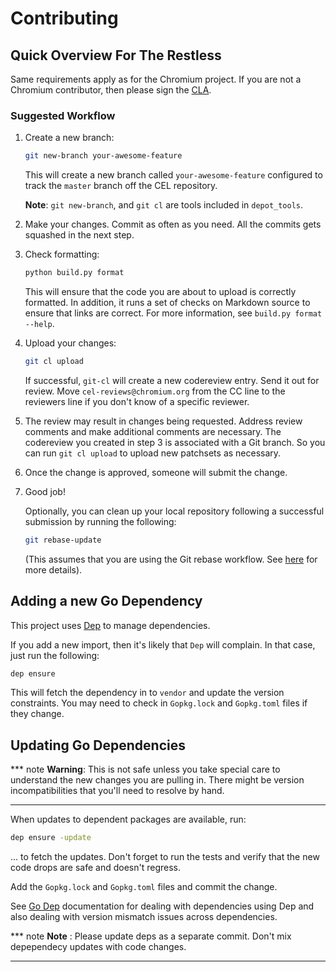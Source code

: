 # Contributing

## Quick Overview For The Restless

Same requirements apply as for the Chromium project. If you are not a Chromium
contributor, then please sign the [CLA](https://cla.developers.google.com/).

### Suggested Workflow

1.  Create a new branch:

    ```sh
    git new-branch your-awesome-feature
    ```

    This will create a new branch called `your-awesome-feature` configured to
    track the `master` branch off the CEL repository.

    **Note**: `git new-branch`, and `git cl` are tools included in
    `depot_tools`.

2.  Make your changes. Commit as often as you need. All the commits gets
    squashed in the next step.

3.  Check formatting:

    ```sh
    python build.py format
    ```

    This will ensure that the code you are about to upload is correctly
    formatted. In addition, it runs a set of checks on Markdown source to ensure
    that links are correct. For more information, see `build.py format --help`.

4.  Upload your changes:

    ```sh
    git cl upload
    ```

    If successful, `git-cl` will create a new codereview entry. Send it out for
    review. Move `cel-reviews@chromium.org` from the CC line to the reviewers
    line if you don't know of a specific reviewer.

5.  The review may result in changes being requested. Address review comments
    and make additional comments are necessary. The codereview you created in
    step 3 is associated with a Git branch. So you can run `git cl upload` to
    upload new patchsets as necessary.

6.  Once the change is approved, someone will submit the change.

7.  Good job!

    Optionally, you can clean up your local repository following a successful
    submission by running the following:

    ```sh
    git rebase-update
    ```

    (This assumes that you are using the Git rebase workflow. See
    [here](https://chromium.googlesource.com/chromium/tools/depot_tools.git) for
    more details).

## Adding a new Go Dependency

This project uses [Dep][] to manage dependencies.

If you add a new import, then it's likely that `Dep` will complain. In that
case, just run the following:

```sh
dep ensure
```

This will fetch the dependency in to `vendor` and update the version
constraints. You may need to check in `Gopkg.lock` and `Gopkg.toml` files if
they change.

[Dep]: https://golang.github.io/dep/

## Updating Go Dependencies

*** note **Warning**: This is not safe unless you take special care to
understand the new changes you are pulling in. There might be version
incompatibilities that you'll need to resolve by hand.

********************************************************************************

When updates to dependent packages are available, run:

```sh
dep ensure -update
```

... to fetch the updates. Don't forget to run the tests and verify that the new
code drops are safe and doesn't regress.

Add the `Gopkg.lock` and `Gopkg.toml` files and commit the change.

See [Go Dep](https://golang.github.io/dep/docs/introduction.html) documentation
for dealing with dependencies using Dep and also dealing with version mismatch
issues across dependencies.

*** note **Note** : Please update deps as a separate commit. Don't mix
depependecy updates with code changes.

********************************************************************************
